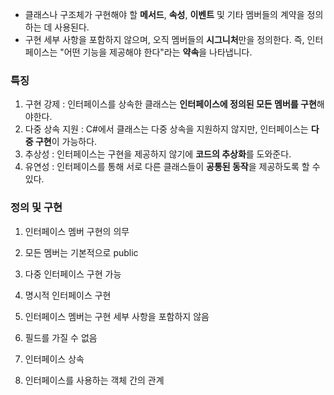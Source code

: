 
- 클래스나 구조체가 구현해야 할 **메서드**, **속성**, **이벤트** 및 기타 멤버들의 계약을 정의하는 데 사용된다.
- 구현 세부 사항을 포함하지 않으며, 오직 멤버들의 **시그니처**만을 정의한다. 즉, 인터페이스는 "어떤 기능을 제공해야 한다"라는 **약속**을 나타냅니다.

### 특징
1. 구현 강제 : 인터페이스를 상속한 클래스는 **인터페이스에 정의된 모든 멤버를 구현**해야한다.
2. 다중 상속 지원 : C#에서 클래스는 다중 상속을 지원하지 않지만, 인터페이스는 **다중 구현**이 가능하다.
3. 추상성 : 인터페이스는 구현을 제공하지 않기에 **코드의 추상화**를 도와준다.
4. 유연성 : 인터페이스를 통해 서로 다른 클래스들이 **공통된 동작**을 제공하도록 할 수 있다.

### 정의 및 구현
1. 인터페이스 멤버 구현의 의무

2. 모든 멤버는 기본적으로 public

3. 다중 인터페이스 구현 가능

4. 명시적 인터페이스 구현

5. 인터페이스 멤버는 구현 세부 사항을 포함하지 않음

6. 필드를 가질 수 없음

7. 인터페이스 상속

8. 인터페이스를 사용하는 객체 간의 관계


